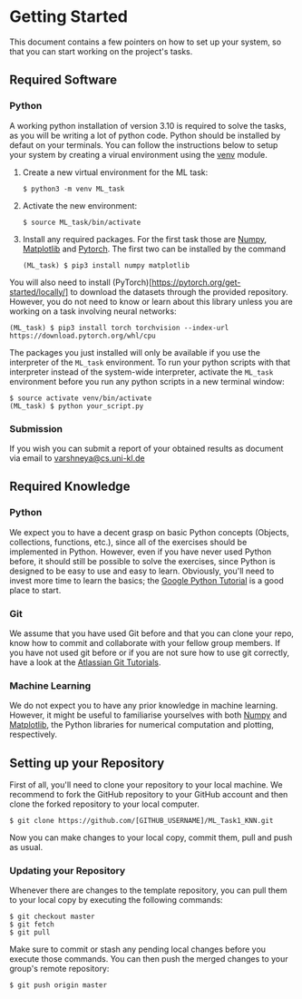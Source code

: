 # Getting Started

This document contains a few pointers on how to set up your system, so that you can start working on the project's tasks.

## Required Software

### Python

A working python installation of version 3.10 is required to solve the tasks, as you will be writing a lot of python code. Python should be installed by defaut on your terminals. You can follow the instructions below to setup your system by creating a virual environment using the [venv](https://docs.python.org/3.10/library/venv.html) module.


1. Create a new virtual environment for the ML task:

   ```shell
   $ python3 -m venv ML_task
   ```

2. Activate the new environment:

   ```shell
   $ source ML_task/bin/activate
   ```

3. Install any required packages. For the first task those are [Numpy](https://numpy.org/), [Matplotlib](https://matplotlib.org/) and [Pytorch](https://pytorch.org/). The first two can be installed by the command

   ```shell
   (ML_task) $ pip3 install numpy matplotlib
   ```
You will also need to install (PyTorch)[https://pytorch.org/get-started/locally/] to download the datasets through the provided repository. However, you do not need to know or learn about this library unless you are working on a task involving neural networks:
   
   ```shell
   (ML_task) $ pip3 install torch torchvision --index-url https://download.pytorch.org/whl/cpu
   ```

The packages you just installed will only be available if you use the interpreter of the `ML_task` environment. To run your python scripts with that interpreter instead of the system-wide interpreter, activate the `ML_task` environment before you run any python scripts in a new terminal window:
```shell
$ source activate venv/bin/activate
(ML_task) $ python your_script.py
```

<!-- ### Git
You will need to install the [Git](https://git-scm.com/) version control software on your system to check out your project repository. On a Debian-based system you can install it via
```shell
$ sudo apt install git
```
and for a Windows system, you can download the installer [here](https://git-scm.com/download/win). -->

### Submission
If you wish you can submit a report of your obtained results as document via email  to varshneya@cs.uni-kl.de

<!-- #### ShareLaTeX
You don't need to install any software on your PC to use LaTeX, since the SCI has set up a ShareLaTeX instance that you can use through your browser. Another advantage of this is that you can collaborate with your teammates in real time, much like it works in Google Docs, for example. However, you first need to create an account specifically for the ShareLaTeX instance:
1. Visit the [SCI Website](https://accounts.cs.uni-kl.de/sciuser) and log in with your SCI credentials.
2. Click on `SCI-Latex Account` and then `Create`.
3. Click on `Set a new password`, enter a password of your choice and click `Activate`.
4. You can now create a new project, invite your temamates and start writing your reports by accessing the [SCI ShareLateX Website](https://sci-latex.informatik.uni-kl.de/) using your newly created account. -->

<!-- #### Local Installation
On a Debian-based system, you can usually install the TeXLive distro directly from the OS's repos:
```shell
$ sudo apt install texlive texlive-latex-extra texlive-science
```
For Windows systems, [MikTeX](https://miktex.org/download) is a good alternative.

Technically speaking, you could start editing LaTeX documents with a simple text editor and use the CLI to compile them, but in pratice it is often more convenient to use an editor that is specifically made for working with LaTeX files. [TeXstudio](https://www.texstudio.org/) is a relatively lightweight, cross-platform editor with decent functionality. Again, it should be available from your distro's repos so that you can install it by running

```shell
$ sudo apt install texstudio
```

or you'll have to download the installer for Windows. -->

## Required Knowledge
### Python
We expect you to have a decent grasp on basic Python concepts (Objects, collections, functions, etc.), since all of the exercises should be implemented in Python. However, even if you have never used Python before, it should still be possible to solve the exercises, since Python is designed to be easy to use and easy to learn. Obviously, you'll need to invest more time to learn the basics; the [Google Python Tutorial](https://developers.google.com/edu/python/) is a good place to start.

### Git
We assume that you have used Git before and that you can clone your repo, know how to commit and collaborate with your fellow group members. If you have not used git before or if you are not sure how to use git correctly, have a look at the [Atlassian Git Tutorials](https://www.atlassian.com/git/tutorials).

<!-- ### LaTeX
You should be familiar enough with LaTeX to produce decent-looking reports. If you are unsure about that, have a look at the report template in your git repo (also avilable on [sharelatex](https://sci-latex.informatik.uni-kl.de/read/sfsvfdsyxrwp)). Note that you don't need to use the template to write your report, but it is certainly not the worst idea.

In case you need to refresh or build your skills in LaTeX, refer to the extensive collection of [Overleaf Tutorials](https://www.overleaf.com/learn/latex/Tutorials), which also explain how to use the ShareLaTeX instance. -->

### Machine Learning
We do not expect you to have any prior knowledge in machine learning. However, it might be useful to familiarise yourselves with both [Numpy](https://numpy.org/) and [Matplotlib](https://matplotlib.org/), the Python libraries for numerical computation and plotting, respectively.

## Setting up your Repository
First of all, you'll need to clone your repository to your local machine. We recommend to fork the GitHub repository to your GitHub account and then clone the forked repository to your local computer.
```shell
$ git clone https://github.com/[GITHUB_USERNAME]/ML_Task1_KNN.git
```
Now you can make changes to your local copy, commit them, pull and push as usual.

### Updating your Repository

Whenever there are changes to the template repository, you can pull them to your local copy by executing the following commands:

```shell
$ git checkout master
$ git fetch
$ git pull
```

Make sure to commit or stash any pending local changes before you execute those commands.
You can then push the merged changes to your group's remote repository:

```shell
$ git push origin master
```

